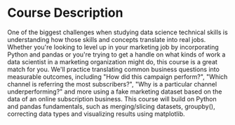 # Course Description
One of the biggest challenges when studying data science technical skills is understanding how those skills and concepts translate into real jobs. 
Whether you're looking to level up in your marketing job by incorporating Python and pandas or you're trying to get a handle on what kinds of work 
a data scientist in a marketing organization might do, this course is a great match for you. We'll practice translating common business questions 
into measurable outcomes, including "How did this campaign perform?", "Which channel is referring the most subscribers?", "Why is a particular 
channel underperforming?" and more using a fake marketing dataset based on the data of an online subscription business. This course will build on 
Python and pandas fundamentals, such as merging/slicing datasets, groupby(), correcting data types and visualizing results using matplotlib.
